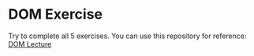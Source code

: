 # DOM Exercise

Try to complete all 5 exercises.
You can use this repository for reference: [DOM Lecture](https://github.com/elmerdotdev/e-0923-dom)
